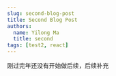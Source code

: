 ```yaml
---
slug: second-blog-post
title: Second Blog Post
authors:
  name: Yilong Ma
  title: second
tags: [test2, react]
---
```


刚过完年还没有开始做后续，后续补充
